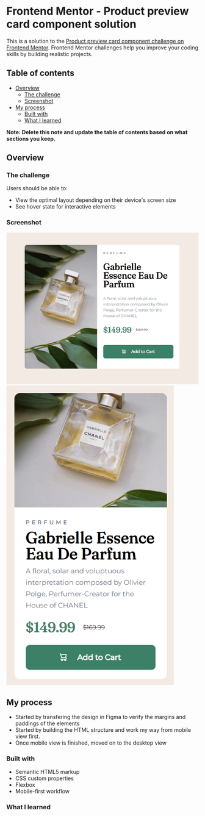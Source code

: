 # Frontend Mentor - Product preview card component solution

This is a solution to the [Product preview card component challenge on Frontend Mentor](https://www.frontendmentor.io/challenges/product-preview-card-component-GO7UmttRfa). Frontend Mentor challenges help you improve your coding skills by building realistic projects. 

## Table of contents

- [Overview](#overview)
  - [The challenge](#the-challenge)
  - [Screenshot](#screenshot)
- [My process](#my-process)
  - [Built with](#built-with)
  - [What I learned](#what-i-learned)


**Note: Delete this note and update the table of contents based on what sections you keep.**

## Overview

### The challenge

Users should be able to:

- View the optimal layout depending on their device's screen size
- See hover state for interactive elements

### Screenshot

![](desktop-view.png)
![](mobile-view.png)

## My process

- Started by transfering the design in Figma to verify the margins and paddings of the elements
- Started by building the HTML structure and work my way from mobile view first.
- Once mobile view is finished, moved on to the desktop view

### Built with

- Semantic HTML5 markup
- CSS custom properties
- Flexbox
- Mobile-first workflow


### What I learned




